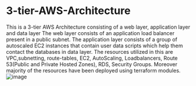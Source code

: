# 3-tier-AWS-Architecture
This is a 3-tier AWS Architecture consisting of a web layer, application layer and data layer
The web layer consists of an application load balancer present in a public subnet.
The application layer consists of a group of autoscaled EC2 instances that contain user data scripts which help them contact the databases in data layer.
The resources utilized in this are VPC,subnetting, route-tables, EC2, AutoScaling, Loadbalancers, Route 53(Public and Private Hosted Zones), RDS, Security Groups.
Moreover majority of the resources have been deployed using terraform modules.
![image](https://github.com/Muffy-Phx/3-tier-AWS-Architecture/assets/84915307/2b902a9d-396a-4852-8c59-b082df55dd77)
